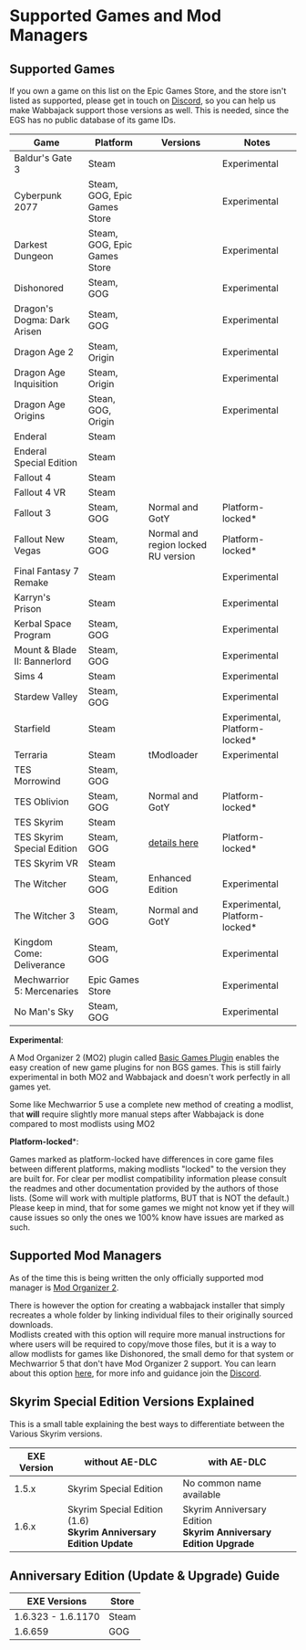 # Supported Games and Mod Managers

## Supported Games

If you own a game on this list on the Epic Games Store, and the store isn't listed as supported, please get in touch on [Discord](https://discord.gg/wabbajack), so you can help us make Wabbajack support those versions as well.
This is needed, since the EGS has no public database of its game IDs.

| Game                         | Platform                     | Versions                                                   | Notes                          |
|------------------------------|------------------------------|------------------------------------------------------------|--------------------------------|
| Baldur's Gate 3              | Steam                        |                                                            | Experimental                   |
| Cyberpunk 2077               | Steam, GOG, Epic Games Store |                                                            | Experimental                   |
| Darkest Dungeon              | Steam, GOG, Epic Games Store |                                                            | Experimental                   |
| Dishonored                   | Steam, GOG                   |                                                            | Experimental                   |
| Dragon's Dogma: Dark Arisen  | Steam, GOG                   |                                                            | Experimental                   |
| Dragon Age 2                 | Steam, Origin                |                                                            | Experimental                   |
| Dragon Age Inquisition       | Steam, Origin                |                                                            | Experimental                   |
| Dragon Age Origins           | Stean, GOG, Origin           |                                                            | Experimental                   |
| Enderal                      | Steam                        |                                                            |                                |
| Enderal Special Edition      | Steam                        |                                                            |                                |
| Fallout 4                    | Steam                        |                                                            |                                |
| Fallout 4 VR                 | Steam                        |                                                            |                                |
| Fallout 3                    | Steam, GOG                   | Normal and GotY                                            | Platform-locked*               |
| Fallout New Vegas            | Steam, GOG                   | Normal and region locked RU version                        | Platform-locked*               |
| Final Fantasy 7 Remake       | Steam                        |                                                            | Experimental                   |
| Karryn's Prison              | Steam                        |                                                            | Experimental                   |
| Kerbal Space Program         | Steam, GOG                   |                                                            | Experimental                   |
| Mount & Blade II: Bannerlord | Steam, GOG                   |                                                            | Experimental                   |
| Sims 4                       | Steam                        |                                                            | Experimental                   |
| Stardew Valley               | Steam, GOG                   |                                                            | Experimental                   |
| Starfield                    | Steam                        |                                                            | Experimental, Platform-locked* |
| Terraria                     | Steam                        | tModloader                                                 | Experimental                   |
| TES Morrowind                | Steam, GOG                   |                                                            |                                |
| TES Oblivion                 | Steam, GOG                   | Normal and GotY                                            | Platform-locked*               |
| TES Skyrim                   | Steam                        |                                                            |                                |
| TES Skyrim Special Edition   | Steam, GOG                   | [details here](#skyrim-special-edition-versions-explained) | Platform-locked*               |
| TES Skyrim VR                | Steam                        |                                                            |                                |
| The Witcher                  | Steam, GOG                   | Enhanced Edition                                           | Experimental                   |
| The Witcher 3                | Steam, GOG                   | Normal and GotY                                            | Experimental, Platform-locked* |
| Kingdom Come: Deliverance    | Steam, GOG                   |                                                            | Experimental                   |
| Mechwarrior 5: Mercenaries   | Epic Games Store             |                                                            | Experimental                   |
| No Man's Sky                 | Steam, GOG                   |                                                            | Experimental                   |

**Experimental**:

A Mod Organizer 2 (MO2) plugin called [Basic Games Plugin](https://github.com/ModOrganizer2/modorganizer-basic_games) enables the easy creation of new game plugins for non BGS games. This is still fairly experimental in both MO2 and Wabbajack and doesn't work perfectly in all games yet.

Some like Mechwarrior 5 use a complete new method of creating a modlist, that **will**
require slightly more manual steps after Wabbajack is done compared to most modlists using MO2

**Platform-locked***:

Games marked as platform-locked have differences in core game files between different platforms, making modlists "locked" to the version they are built for.
For clear per modlist compatibility information please consult the readmes and other documentation provided by the authors of those lists. (Some will work with multiple platforms, BUT that is NOT the default.) Please keep in mind, that for some games we might not know yet if they will cause issues so only the ones we 100% know have issues are marked as such.

## Supported Mod Managers

As of the time this is being written the only officially supported mod manager is [Mod Organizer 2](https://github.com/ModOrganizer2/modorganizer/releases).

There is however the option for creating a wabbajack installer that simply recreates a whole folder by linking individual files to their originally sourced downloads.  
Modlists created with this option will require more manual instructions for where users will be required to copy/move those files, but it is a way to allow modlists for games like Dishonored, the small demo for that system or Mechwarrior 5 that don't have Mod Organizer 2 support. You can learn about this option [here](nat), for more info and guidance join the [Discord](https://discord.gg/wabbajack).

## Skyrim Special Edition Versions Explained

This is a small table explaining the best ways to differentiate between the Various Skyrim versions.

| EXE Version | without AE-DLC                                                           | with AE-DLC                                                             |
|-------------|--------------------------------------------------------------------------|-------------------------------------------------------------------------|
| 1.5.x       | Skyrim Special Edition                                                   | No common name available                                                |
| 1.6.x       | Skyrim Special Edition (1.6) </br> **Skyrim Anniversary Edition Update** | Skyrim Anniversary Edition </br> **Skyrim Anniversary Edition Upgrade** |

## Anniversary Edition (Update & Upgrade) Guide

| EXE Versions       | Store |
|--------------------|-------|
| 1.6.323 - 1.6.1170 | Steam |
| 1.6.659            | GOG   |
